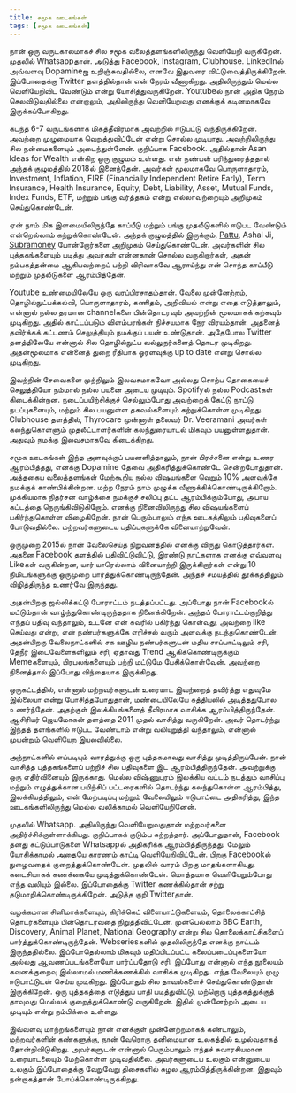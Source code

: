 ```yaml
---
title: சமூக ஊடகங்கள்
tags: [சமூக ஊடகங்கள்]
---
```


நான் ஒரு வருடகாலமாகச் சில சமூக வலைத்தளங்களிலிருந்து வெளியேறி வருகிறேன். முதலில் Whatsappதான். அடுத்து Facebook, Instagram, Clubhouse. LinkedInல் அவ்வளவு Dopamineஐ உறிஞ்சுவதில்லை, எனவே இதுவரை விட்டுவைத்திருக்கிறேன். இப்போதைக்கு Twitter தளத்தில்தான் என் நேரம் வீணாகிறது. அதிலிருந்தும் மெல்ல வெளியேறிவிட வேண்டும் என்று யோசித்துவருகிறேன். Youtubeல் நான் அதிக நேரம் செலவிடுவதில்லை என்றாலும், அதிலிருந்து வெளியேறுவது எனக்குக் கடினமாகவே இருக்கப்போகிறது.

கடந்த 6-7 வருடங்களாக மிகத்தீவிரமாக அவற்றில் ஈடுபட்டு வந்திருக்கிறேன். அவற்றை முழுமையாக வெறுத்துவிட்டேன் என்று சொல்ல முடியாது. அவற்றிலிருந்து சில நன்மைகளையும் அடைந்துள்ளேன். குறிப்பாக Facebook. அதில்தான் Asan Ideas for Wealth என்கிற ஒரு குழுமம் உள்ளது. என் நண்பன் பரிந்துரைத்ததால் அந்தக் குழுமத்தில் 2018ல் இனைந்தேன். அவர்கள் மூலமாகவே பொருளாதாரம், Investment, Inflation, FIRE (Financially Independent Retire Early), Term Insurance, Health Insurance, Equity, Debt, Liability, Asset, Mutual Funds, Index Funds, ETF, மற்றும் பங்கு வர்த்தகம் என்று எல்லாவற்றையும் அறிமுகம் செய்துகொண்டேன். 

ஏன் நாம் மிக இளமையிலிருந்தே காப்பீடு மற்றும் பங்கு முதலீடுகளில்  ஈடுபட வேண்டும்  என்றெல்லாம் கற்றுக்கொண்டேன். அந்தக் குழுமத்தில் இருக்கும், [Pattu](freefincal.com), Ashal Ji, [Subramoney](subramoney.com) போன்றோர்களை அறிமுகம் செய்துகொண்டேன். அவர்களின் சில புத்தகங்களையும் படித்து அவர்கள் என்னதான் சொல்ல வருகிறார்கள், அதன் நம்பகத்தன்மை ஆகியவற்றைப் பற்றி விரிவாகவே ஆராய்ந்து என் சொந்த காப்பீடு மற்றும் முதலீடுகளை ஆரம்பித்தேன்.

Youtube உண்மையிலேயே ஒரு வரப்பிரசாதம்தான். வேலை முன்னேற்றம், தொழில்நுட்பக்கல்வி, பொருளாதாரம், கணிதம், அறிவியல் என்று எதை எடுத்தாலும், என்னால் நல்ல தரமான channelகளை பின்தொடரவும் அவற்றின் மூலமாகக் கற்கவும் முடிகிறது. அதில் காட்டப்படும் விளம்பரங்கள் நிச்சயமாக நேர விரயம்தான். அதனைத் தவிர்க்கக் கட்டணம் செலுத்தியும் நமக்குப் பயன் உண்டுதான். அதேபோல Twitter தளத்திலேயே என்னால் சில தொழில்நுட்ப வல்லுநர்களைத் தொடர முடிகிறது. அதன்மூலமாக என்னைத் துறை ரீதியாக ஓரளவுக்கு up to date என்று சொல்ல முடிகிறது.

 இவற்றின் சேவைகளை முற்றிலும் இலவசமாகவோ அல்லது சொற்ப தொகையைச் செலுத்தியோ நம்மால் நல்ல பயனை அடைய முடியும். Spotifyல் நல்ல Podcastகள் கிடைக்கின்றன. நடைப்பயிற்சிக்குச் செல்லும்போது அவற்றைக் கேட்டு நாட்டு நடப்புகளையும், மற்றும் சில பயனுள்ள தகவல்களையும் கற்றுக்கொள்ள முடிகிறது. Clubhouse தளத்தில், Thyrocare முன்னாள் தலைவர் Dr. Veeramani அவர்கள் கலந்துகொள்ளும் முதலீட்டாளர்களின் கலந்துரையாடல் மிகவும் பயனுள்ளதுதான். அதுவும் நமக்கு இலவசமாகவே கிடைக்கிறது.

சமூக ஊடகங்கள் இந்த அளவுக்குப் பயனளித்தாலும், நான் பிரச்சனை என்று உணர ஆரம்பித்தது, எனக்கு Dopamine தேவை அதிகரித்துக்கொண்டே சென்றபோதுதான். அத்தகைய வலைத்தளங்கள் மேற்கூறிய நல்ல விஷயங்களை வெறும் 10% அளவுக்கே நமக்குக் காண்பிக்கின்றன. மற்ற நேரம் நாம் முழுக்க வீணாக்கிக்கொண்டிருக்கிறோம். முக்கியமாக நிதர்சன வாழ்க்கை நமக்குச் சலிப்பு தட்ட ஆரம்பிக்கும்போது, அபாய கட்டத்தை நெருங்கிவிடுகிறோம். எனக்கு நினைவிலிருந்து சில விஷயங்களைப் பகிர்ந்துகொள்ள விழைகிறேன். நான் பெரும்பாலும் எந்த ஊடகத்திலும் பதிவுகளைப் போடுவதில்லை. மற்றவர்களுடைய பதிப்புகளுக்கே வினையாற்றுவேன். 

ஒருமுறை 2015ல் நான் வேலைசெய்த நிறுவனத்தில் எனக்கு விருது கொடுத்தார்கள். அதனை Facebook தளத்தில் பதிவிட்டுவிட்டு, இரண்டு நாட்களாக எனக்கு எவ்வளவு Likeகள் வருகின்றன, யார் யாரெல்லாம் வினையாற்றி இருக்கிறார்கள் என்று 10 நிமிடங்களுக்கு ஒருமுறை பார்த்துக்கொண்டிருந்தேன். அந்தச் சமயத்தில் தூக்கத்திலும் விழித்திருந்த உணர்வே இருந்தது. 

அதன்பிறகு ஜல்லிக்கட்டு போராட்டம் நடத்தப்பட்டது. அப்போது நான் Facebookல் மட்டும்தான் வாழ்ந்துகொண்டிருந்ததாக நினைக்கிறேன். அந்தப் போராட்டம்குறித்து எந்தப் பதிவு வந்தாலும், உடனே என் சுவரில் பகிர்ந்து கொள்வது, அவற்றை like செய்வது என்று, என் நண்பர்களுக்கே எரிச்சல் வரும் அளவுக்கு நடந்துகொண்டேன். அதன்பிறகு வேலைநாட்களில் சக ஊழிய நண்பர்களுடன் மதிய சாப்பாட்டிலும் சரி, தேநீர் இடைவேளைகளிலும் சரி, ஏதாவது Trend ஆகிக்கொண்டிருக்கும் Memeகளையும், பிரபலங்களையும் பற்றி மட்டுமே பேசிக்கொள்வேன். அவற்றை நினைத்தால் இப்போது விந்தையாக இருக்கிறது.

ஒருகட்டத்தில், என்னால் மற்றவர்களுடன் உரையாட இவற்றைத் தவிர்த்து எதுவுமே இல்லையா என்று யோசித்தபோதுதான், மண்டையிலேயே சுத்தியலில் அடித்ததுபோல உணர்ந்தேன். அதற்குள் இலக்கியங்களைத் தீவிரமாக வாசிக்க ஆரம்பித்திருந்தேன். ஆசிரியர் ஜெயமோகன் தளத்தை 2011 முதல் வாசித்து வருகிறேன். அவர் தொடர்ந்து இந்தத் தளங்களில் ஈடுபட வேண்டாம் என்று வலியுறுத்தி வந்தாலும், என்னால் முயன்றும் வெளியேற இயலவில்லை. 

அந்நாட்களில் எப்படியும் வாரத்துக்கு ஒரு புத்தகமாவது வாசித்து முடித்திருப்பேன். நான் வாசித்த புத்தகங்களைப் பற்றிச் சில பதிவுகளை இட ஆரம்பித்திருந்தேன். அவற்றுக்கு ஒரு எதிர்வினையும் இருக்காது. மெல்ல விஷ்ணுபுரம் இலக்கிய வட்டம் நடத்தும் வாசிப்பு மற்றும் எழுத்துக்கான பயிற்சிப் பட்டரைகளில் தொடர்ந்து கலந்துகொள்ள ஆரம்பித்து, இலக்கியத்திலும், என் மேற்படிப்பு மற்றும் வேலையிலும் ஈடுபாட்டை அதிகரித்து, இந்த ஊடகங்களிலிருந்து மெல்ல வலிக்காமல் வெளியேறினேன். 

முதலில் Whatsapp. அதிலிருந்து வெளியேறுவதுதான் மற்றவர்களை அதிர்ச்சிக்குள்ளாக்கியது. குறிப்பாகக் குடும்ப சுற்றத்தார். அப்போதுதான், Facebook தனது கட்டுப்பாடுகளை Whatsappல் அதிகரிக்க ஆரம்பித்திருந்தது. மேலும் யோசிக்காமல் அதையே காரணம் காட்டி வெளியேறிவிட்டேன். பிறகு Facebookல் நுழைவதைக் குறைத்துக்கொண்டேன். முதலில் வாரம் பிறகு மாதங்களாகியது. கடைசியாகக் கணக்கையே முடித்துக்கொண்டேன். மொத்தமாக வெளியேறும்போது எந்த வலியும் இல்லை. இப்போதைக்கு Twitter கணக்கில்தான் சற்று தடுமாறிக்கொண்டிருக்கிறேன். அடுத்த குறி Twitterதான்.

வழக்கமான சினிமாக்களையும், கிரிக்கெட் விளையாட்டுகளையும், தொலைக்காட்சித் தொடர்களையும் பின்தொடர்வதை நிறுத்திவிட்டேன். முன்பெல்லாம் BBC Earth, Discovery, Animal Planet, National Geography என்று சில தொலைக்காட்சிகளைப் பார்த்துக்கொண்டிருந்தேன். Webseriesகளில் முதலிலிருந்தே எனக்கு நாட்டம் இருந்ததில்லை. இப்போதெல்லாம் மிகவும் மதிப்பிடப்பட்ட கலைப்படைப்புகளையோ அல்லது ஆவணப்படங்களையோ பார்ப்பதோடு சரி. இப்போது என்னால் எந்த நூலையும் கவனக்குறைவு இல்லாமல் மணிக்கணக்கில் வாசிக்க முடிகிறது. எந்த வேலையும் முழு ஈடுபாட்டுடன் செய்ய முடிகிறது. இப்போதும் சில தாவல்களைச் செய்துகொண்டுதான் இருக்கிறேன். ஒரு புத்தகத்தை எடுத்துப் பாதி படித்துவிட்டு, மற்றொரு புத்தகத்துக்குத் தாவுவது மெல்லக் குறைத்துக்கொண்டு வருகிறேன். இதில் முன்னேற்றம் அடைய முடியும் என்று நம்பிக்கை உள்ளது.

இவ்வளவு மாற்றங்களையும் நான் எனக்குள் முன்னேற்றமாகக் கண்டாலும், மற்றவர்களின் கண்களுக்கு, நான் வேரொரு தனிமையான உலகத்தில் உழல்வதாகத் தோன்றிவிடுகிறது. அவர்களுடன் என்னால் பெரும்பாலும் எந்தச் சுவாரசியமான உரையாடலையும் மேற்கொள்ள முடிவதில்லை. அவர்களுடைய உலகும் என்னுடைய உலகும் இப்போதைக்கு வேறுவேறு திசைகளில் சுழல ஆரம்பித்திருக்கின்றன. இதுவும் நன்றாகத்தான் போய்க்கொண்டிருக்கிறது.
